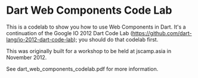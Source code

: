 # Dart Web Components Code Lab

This is a codelab to show you how to use Web Components in Dart. It's a
continuation of the Google IO 2012 Dart Code Lab
(https://github.com/dart-lang/io-2012-dart-code-lab); you should do that
codelab first.

This was originally built for a workshop to be held at jscamp.asia in November
2012.

See dart_web_components_codelab.pdf for more information.